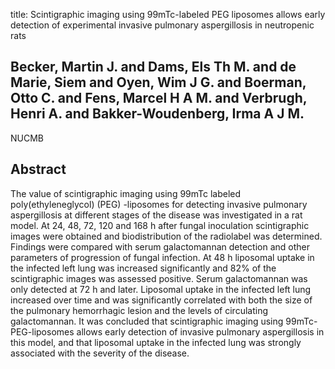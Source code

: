 title: Scintigraphic imaging using 99mTc-labeled PEG liposomes allows early detection of experimental invasive pulmonary aspergillosis in neutropenic rats

## Becker, Martin J. and Dams, Els Th M. and de Marie, Siem and Oyen, Wim J G. and Boerman, Otto C. and Fens, Marcel H A M. and Verbrugh, Henri A. and Bakker-Woudenberg, Irma A J M.
NUCMB


## Abstract
The value of scintigraphic imaging using 99mTc labeled poly(ethyleneglycol) (PEG) -liposomes for detecting invasive pulmonary aspergillosis at different stages of the disease was investigated in a rat model. At 24, 48, 72, 120 and 168 h after fungal inoculation scintigraphic images were obtained and biodistribution of the radiolabel was determined. Findings were compared with serum galactomannan detection and other parameters of progression of fungal infection. At 48 h liposomal uptake in the infected left lung was increased significantly and 82% of the scintigraphic images was assessed positive. Serum galactomannan was only detected at 72 h and later. Liposomal uptake in the infected left lung increased over time and was significantly correlated with both the size of the pulmonary hemorrhagic lesion and the levels of circulating galactomannan. It was concluded that scintigraphic imaging using 99mTc-PEG-liposomes allows early detection of invasive pulmonary aspergillosis in this model, and that liposomal uptake in the infected lung was strongly associated with the severity of the disease.

